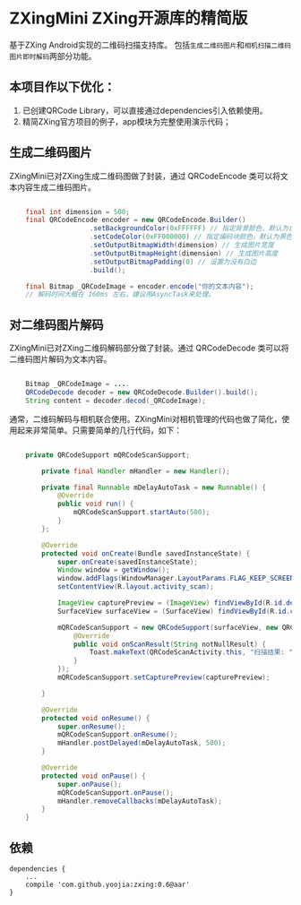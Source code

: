 # ZXingMini ZXing开源库的精简版

基于ZXing Android实现的二维码扫描支持库。
包括`生成二维码图片`和`相机扫描二维码图片即时解码`两部分功能。

## 本项目作以下优化：

1. 已创建QRCode Library，可以直接通过dependencies引入依赖使用。
2. 精简ZXing官方项目的例子，app模块为完整使用演示代码；


## 生成二维码图片

ZXingMini已对ZXing生成二维码图做了封装，通过 QRCodeEncode 类可以将文本内容生成二维码图片。

```java

    final int dimension = 500;
    final QRCodeEncode encoder = new QRCodeEncode.Builder()
                    .setBackgroundColor(0xFFFFFF) // 指定背景颜色，默认为白色
                    .setCodeColor(0xFF000000) // 指定编码块颜色，默认为黑色
                    .setOutputBitmapWidth(dimension) // 生成图片宽度
                    .setOutputBitmapHeight(dimension) // 生成图片高度
                    .setOutputBitmapPadding(0) // 设置为没有白边
                    .build();

    final Bitmap _QRCodeImage = encoder.encode("你的文本内容");
    // 解码时间大概在 160ms 左右，建议用AsyncTask来处理。

```

## 对二维码图片解码

ZXingMini已对ZXing二维码解码部分做了封装。通过 QRCodeDecode 类可以将二维码图片解码为文本内容。

```java

    Bitmap _QRCodeImage = ....
    QRCodeDecode decoder = new QRCodeDecode.Builder().build();
    String content = decoder.decod(_QRCodeImage);

```

通常，二维码解码与相机联合使用。ZXingMini对相机管理的代码也做了简化，使用起来非常简单。只需要简单的几行代码，如下：

```java

    private QRCodeSupport mQRCodeScanSupport;

        private final Handler mHandler = new Handler();

        private final Runnable mDelayAutoTask = new Runnable() {
            @Override
            public void run() {
                mQRCodeScanSupport.startAuto(500);
            }
        };

        @Override
        protected void onCreate(Bundle savedInstanceState) {
            super.onCreate(savedInstanceState);
            Window window = getWindow();
            window.addFlags(WindowManager.LayoutParams.FLAG_KEEP_SCREEN_ON);
            setContentView(R.layout.activity_scan);

            ImageView capturePreview = (ImageView) findViewById(R.id.decode_preview);
            SurfaceView surfaceView = (SurfaceView) findViewById(R.id.capture_preview_view);

            mQRCodeScanSupport = new QRCodeSupport(surfaceView, new QRCodeSupport.OnResultListener() {
                @Override
                public void onScanResult(String notNullResult) {
                    Toast.makeText(QRCodeScanActivity.this, "扫描结果: " + notNullResult, Toast.LENGTH_SHORT).show();
                }
            });
            mQRCodeScanSupport.setCapturePreview(capturePreview);

        }

        @Override
        protected void onResume() {
            super.onResume();
            mQRCodeScanSupport.onResume();
            mHandler.postDelayed(mDelayAutoTask, 500);
        }

        @Override
        protected void onPause() {
            super.onPause();
            mQRCodeScanSupport.onPause();
            mHandler.removeCallbacks(mDelayAutoTask);
        }
    }

```

## 依赖

    dependencies {
        ...
        compile 'com.github.yoojia:zxing:0.6@aar'
    }